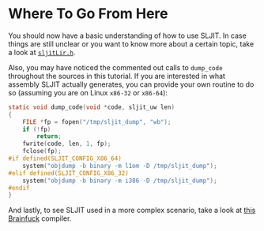 # Where To Go From Here

You should now have a basic understanding of how to use SLJIT. In case things are still unclear or you want to know more about a certain topic, take a look at [`sljitLir.h`](https://github.com/zherczeg/sljit/blob/master/sljit_src/sljitLir.h).

Also, you may have noticed the commented out calls to `dump_code` throughout the sources in this tutorial. If you are interested in what assembly SLJIT actually generates, you can provide your own routine to do so (assuming you are on Linux `x86-32` or `x86-64`):

```c
static void dump_code(void *code, sljit_uw len)
{
    FILE *fp = fopen("/tmp/sljit_dump", "wb");
    if (!fp)
        return;
    fwrite(code, len, 1, fp);
    fclose(fp);
#if defined(SLJIT_CONFIG_X86_64)
    system("objdump -b binary -m l1om -D /tmp/sljit_dump");
#elif defined(SLJIT_CONFIG_X86_32)
    system("objdump -b binary -m i386 -D /tmp/sljit_dump");
#endif
}
```

And lastly, to see SLJIT used in a more complex scenario, take a look at [this](sources/brainfuck.c) [Brainfuck](https://en.wikipedia.org/wiki/Brainfuck) compiler.
